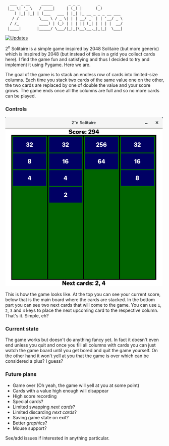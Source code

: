 ```
  ___  _ __     _____       _ _ _        _
 |__ \| '_ \   / ____|     | (_) |      (_)
    ) |_| |_| | (___   ___ | |_| |_ __ _ _ _ __ ___
   / /         \___ \ / _ \| | | __/ _` | | '__/ _ \
  / /_         ____) | (_) | | | || (_| | | | |  __/
 |____|       |_____/ \___/|_|_|\__\__,_|_|_|  \___|

```

[![Updates](https://pyup.io/repos/github/geckon/2-n_solitaire/shield.svg)](https://pyup.io/repos/github/geckon/2-n_solitaire/)

2<sup>n</sup> Solitaire is a simple game inspired by 2048 Solitaire (but more
generic) which is inspired by 2048 (but instead of tiles in a grid you collect
cards here). I find the game fun and satisfying and thus I decided to try and
implement it using Pygame. Here we are.

The goal of the game is to stack an endless row of cards into limited-size
columns. Each time you stack two cards of the same value one on the other,
the two cards are replaced by one of double the value and your score grows.
The game ends once all the columns are full and so no more cards can be played.

### Controls

![Screenshot](docs/screenshot.png)

This is how the game looks like. At the top you can see your current score,
below that is the main board where the cards are stacked. In the bottom part you
can see two next cards that will come to the game. You can use `1`, `2`, `3` and
`4` keys to place the next upcoming card to the respective column. That's it.
Simple, eh?

### Current state

The game works but doesn't do anything fancy yet. In fact it doesn't even end
unless you quit and once you fill all columns with cards you can just watch
the game board until you get bored and quit the game yourself. On the other hand
it won't yell at you that the game is over which can be considered a plus?
I guess?

### Future plans

- Game over (Oh yeah, the game will yell at you at some point)
- Cards with a value high enough will disappear
- High score recording
- Special cards?
- Limited swapping *next cards*?
- Limited discarding *next cards*?
- Saving game state on exit?
- Better *graphics*?
- Mouse support?

See/add issues if interested in anything particular.



